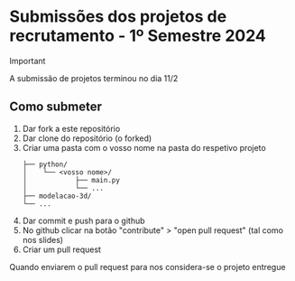 # Submissões dos projetos de recrutamento - 1º Semestre 2024

> [!IMPORTANT]
> A submissão de projetos terminou no dia 11/2

## Como submeter

1. Dar fork a este repositório
2. Dar clone do repositório (o forked)
3. Criar uma pasta com o vosso nome na pasta do respetivo projeto
    ```
    ├── python/
    │    └── <vosso nome>/
    │            ├── main.py
    │            └── ...
    ├── modelacao-3d/
    └── ...
    ```
4. Dar commit e push para o github
5. No github clicar na botão "contribute" > "open pull request" (tal como nos slides)
6. Criar um pull request

Quando enviarem o pull request para nos considera-se o projeto entregue

